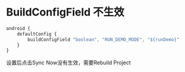 # BuildConfigField 不生效

```typescript
android {
    defaultConfig {
        buildConfigField "boolean", "RUN_DEMO_MODE", "${runDemo}"
    }
}
```
设置后点击Sync Now没有生效，需要Rebuild Project
